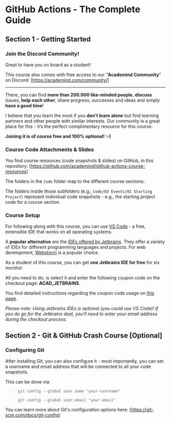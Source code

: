 # GitHub Actions - The Complete Guide


## Section 1 - Getting Started

### Join the Discord Community!

Great to have you on board as a student!

This course also comes with free access to our “**Academind Community**” on Discord: [https://academind.com/community/]

---

There, you can find **more than 200.000 like-minded people**, **discuss** issues, **help each other**, share progress, successes and ideas and simply **have a good time**!

I believe that you learn the most if you **don’t learn alone** but find learning partners and other people with similar interests. Our community is a great place for this - it’s the perfect complimentary resource for this course.

**Joining it is of course free and 100% optional! :-)**


### Course Code Attachments & Slides

You find course resources (code snapshots & slides) on GitHub, in this repository: [https://github.com/academind/github-actions-course-resources]

The folders in the `Code` folder map to the different course sections.

The folders inside those subfolders (e.g., `Code/03 Events/01 Starting Project`) represent individual code snapshots - e.g., the starting project code for a course section.


### Course Setup

For following along with this course, you can use [VS Code](https://code.visualstudio.com/) - a free, extensible IDE that works on all operating systems.

A **popular alternative** are the [IDEs offered by Jetbrains](https://www.jetbrains.com/ides/#choose-your-ide). They offer a variety of IDEs for different programming languages and projects. For web development, [Webstorm](https://www.jetbrains.com/webstorm/) is a popular choice.

As a student of this course, you can get **one Jetbrains IDE for free** for six months!

All you need to do, is select it and enter the following coupon code on the checkout page: **ACAD_JETBRAINS**.

You find detailed instructions regarding the coupon code usage on [this page](https://sales.jetbrains.com/hc/en-gb/articles/206544449-Redeem-a-coupon-promo-code-or-discount-code).

*Please note: Using Jetbrains IDEs is optional (you could use VS Code)! If you do go for the Jetbrains deal, you'll need to enter your email address during the checkout process.*


## Section 2 - Git & GitHub Crash Course [Optional]

### Configuring Git

After installing Git, you can also configure it - most importantly, you can set a username and email address that will be connected to all your code snapshots.

This can be done via:

>`git config --global user.name "your-username"`

>`git config --global user.email "your-email"`

You can learn more about Git's configuration options here: [https://git-scm.com/docs/git-config]

